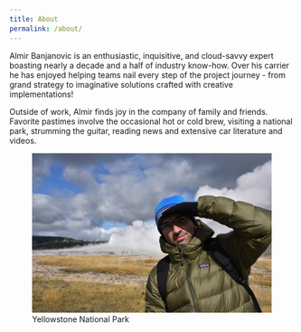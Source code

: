 ```yaml
---
title: About
permalink: /about/
---
```


Almir Banjanovic is an enthusiastic, inquisitive, and cloud-savvy expert boasting nearly a decade and a half of industry know-how. Over his carrier he has enjoyed helping teams nail every step of the project journey - from grand strategy to imaginative solutions crafted with creative implementations! 

Outside of work, Almir finds joy in the company of family and friends. Favorite pastimes involve the occasional hot or cold brew, visiting a national park, strumming the guitar, reading news and extensive car literature and videos.

<figure>
    <a href="/assets/images/yellowstone.JPG"><img src="/assets/images/yellowstone.JPG"></a>
    <figcaption>Yellowstone National Park</figcaption>
</figure>
